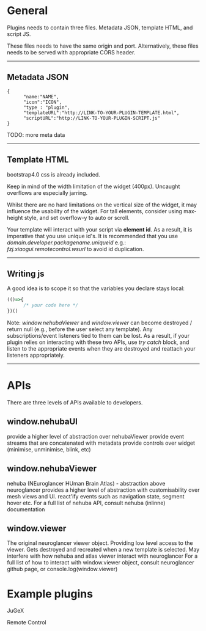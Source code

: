General
======
Plugins needs to contain three files. Metadata JSON, template HTML, and script JS. 

These files needs to have the same origin and port. Alternatively, these files needs to be served with appropriate CORS header.

---
Metadata JSON
------

```
{
      "name:"NAME",
      "icon":"ICON",
      "type : "plugin",
      "templateURL":"http://LINK-TO-YOUR-PLUGIN-TEMPLATE.html",
      "scriptURL":"http://LINK-TO-YOUR-PLUGIN-SCRIPT.js"
}
```

TODO: more meta data

---
Template HTML
------

bootstrap4.0 css is already included. 

Keep in mind of the width limitation of the widget (400px). Uncaught overflows are especially jarring. 

Whilst there are no hard limitations on the vertical size of the widget, it may influence the usability of the widget. For tall elements, consider using max-height style, and set overflow-y to auto or scroll. 

Your template will interact with your script via **element id**. As a result, it is imperative that you use unique id's. 
It is recommended that you use *domain.developer.packagename.uniqueid* e.g.: *fzj.xiaogui.remotecontrol.wsurl* to avoid id duplication.

---
Writing js
------

A good idea is to scope it so that the variables you declare stays local:

```javascript
(()=>{
      /* your code here */
})()
```

Note: *window.nehubaViewer* and *window.viewer* can become destroyed / return null (e.g., before the user select any template). Any subscriptions/event listeners tied to them can be lost. As a result, if your plugin relies on interacting with these two APIs, use *try catch* block, and listen to the appropriate events when they are destroyed and reattach your listeners appropriately.

---
APIs
======

There are three levels of APIs available to developers. 

window.nehubaUI
------
provide a higher level of abstraction over nehubaViewer
provide event streams that are concatenated with metadata
provide controls over widget (minimise, unminimise, blink, etc)

window.nehubaViewer
------
nehuba (NEuroglancer HUman Brain Atlas) - abstraction above neuroglancer
provides a higher level of abstraction with customisability over mesh views and UI.
react'ify events such as navigation state, segment hover etc. 
For a full list of nehuba API, consult nehuba (inlinne) documentation

window.viewer
------
The original neuroglancer viewer object. 
Providing low level access to the viewer.
Gets destroyed and recreated when a new template is selected.
May interfere with how nehuba and atlas viewer interact with neuroglancer
For a full list of how to interact with window.viewer object, consult neuroglancer github page, or console.log(window.viewer)

Example plugins
======
JuGeX

Remote Control

